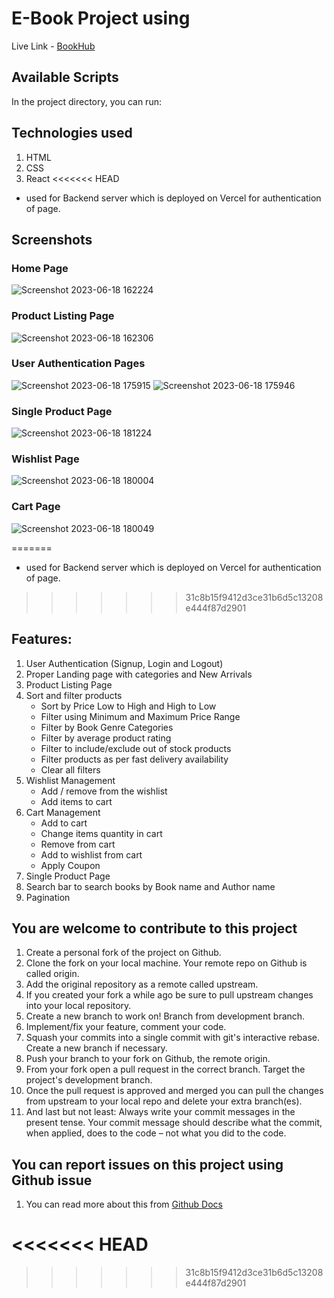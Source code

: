 # E-Book Project using 

Live Link - [BookHub](https://bookshub-ier7.onrender.com)

## Available Scripts

In the project directory, you can run:



## Technologies used 
1. HTML
2. CSS
3. React
<<<<<<< HEAD

- used for Backend server which is deployed on Vercel for authentication of page.


## Screenshots

### Home Page
![Screenshot 2023-06-18 162224](https://github.com/aditya7ss/BooksHub/assets/100330745/68e62ca9-4232-496e-85e8-fe331c343cff)



### Product Listing Page

![Screenshot 2023-06-18 162306](https://github.com/aditya7ss/BooksHub/assets/100330745/002a75ca-4bc4-449d-a285-75d559063cfb)
### User Authentication Pages
![Screenshot 2023-06-18 175915](https://github.com/aditya7ss/BooksHub/assets/100330745/17e1c886-3630-43cd-b88f-5032f0e057ca)
![Screenshot 2023-06-18 175946](https://github.com/aditya7ss/BooksHub/assets/100330745/f419ed4d-8a70-49d8-862f-f1fdc1deb38a)

### Single Product Page
![Screenshot 2023-06-18 181224](https://github.com/aditya7ss/BooksHub/assets/100330745/9e7dc2f6-4016-4ddb-aced-15968f9f1dcd)

### Wishlist Page
![Screenshot 2023-06-18 180004](https://github.com/aditya7ss/BooksHub/assets/100330745/59af77e5-dbbb-4b41-b3ff-789498356035)

### Cart Page
![Screenshot 2023-06-18 180049](https://github.com/aditya7ss/BooksHub/assets/100330745/d444c9fe-6084-4c83-a19e-f67ac6fde7a6)




=======

- used for Backend server which is deployed on Vercel for authentication of page.
>>>>>>> 31c8b15f9412d3ce31b6d5c13208e444f87d2901

## Features:
1. User Authentication (Signup, Login and Logout)
2. Proper Landing page with categories and New Arrivals
3. Product Listing Page
4. Sort and filter products
   - Sort by Price Low to High and High to Low
   - Filter using Minimum and Maximum Price Range
   - Filter by Book Genre Categories
   - Filter by average product rating
   - Filter to include/exclude out of stock products
   - Filter products as per fast delivery availability
   - Clear all filters
5. Wishlist Management 
   - Add / remove from the wishlist
   - Add items to cart
6. Cart Management 
   - Add to cart 
   - Change items quantity in cart 
   - Remove from cart
   - Add to wishlist from cart
   - Apply Coupon
7. Single Product Page
12. Search bar to search books by Book name and Author name
13. Pagination 

## You are welcome to contribute to this project 
1. Create a personal fork of the project on Github.
2. Clone the fork on your local machine. Your remote repo on Github is called origin.
3. Add the original repository as a remote called upstream.
4. If you created your fork a while ago be sure to pull upstream changes into your local repository.
5. Create a new branch to work on! Branch from development branch.
6. Implement/fix your feature, comment your code.
7. Squash your commits into a single commit with git's interactive rebase. Create a new branch if necessary.
8. Push your branch to your fork on Github, the remote origin.
9. From your fork open a pull request in the correct branch. Target the project's development branch.
10. Once the pull request is approved and merged you can pull the changes from upstream to your local repo and delete your extra branch(es).
11. And last but not least: Always write your commit messages in the present tense. Your commit message should describe what the commit, when applied, does to the code – not what you did to the code.

## You can report issues on this project using Github issue 
1. You can read more about this from [Github Docs](https://docs.github.com/en/issues/tracking-your-work-with-issues/creating-an-issue)

<<<<<<< HEAD
=======
>>>>>>> 31c8b15f9412d3ce31b6d5c13208e444f87d2901

